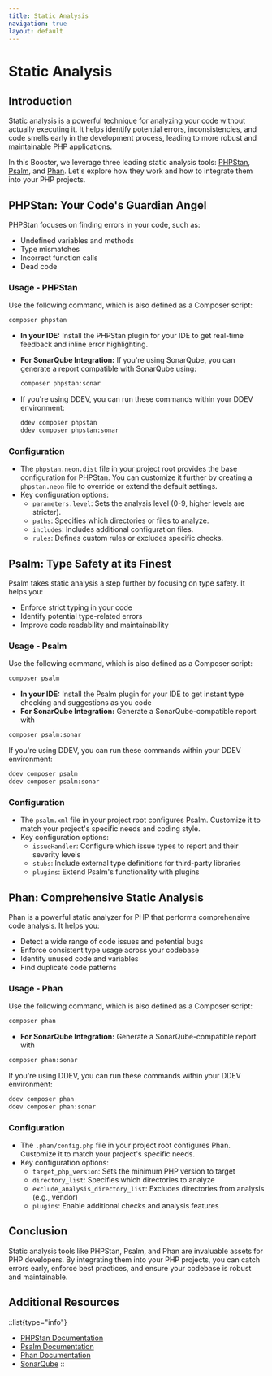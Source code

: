 ```yaml
---
title: Static Analysis
navigation: true
layout: default
---
```


# Static Analysis

## Introduction

Static analysis is a powerful technique for analyzing your code without actually executing it. It helps identify potential errors, inconsistencies, and code smells early in the development process, leading to more robust and maintainable PHP applications.

In this Booster, we leverage three leading static analysis tools: [PHPStan](https://phpstan.org/), [Psalm](https://psalm.dev/), and [Phan](https://github.com/phan/phan). Let's explore how they work and how to integrate them into your PHP projects.

## PHPStan: Your Code's Guardian Angel

PHPStan focuses on finding errors in your code, such as:

* Undefined variables and methods
* Type mismatches
* Incorrect function calls
* Dead code

### Usage - PHPStan

Use the following command, which is also defined as a Composer script:

```bash
composer phpstan 
```

* **In your IDE:** Install the PHPStan plugin for your IDE to get real-time feedback and inline error highlighting.
* **For SonarQube Integration:**  If you're using SonarQube, you can generate a report compatible with SonarQube using:
     ```bash
     composer phpstan:sonar
     ```

* If you're using DDEV, you can run these commands within your DDEV environment:
     ```bash
     ddev composer phpstan
     ddev composer phpstan:sonar
     ```

### Configuration
   * The `phpstan.neon.dist` file in your project root provides the base configuration for PHPStan. You can customize it further by creating a `phpstan.neon` file to override or extend the default settings.
   * Key configuration options:
     * `parameters.level`: Sets the analysis level (0-9, higher levels are stricter).
     * `paths`: Specifies which directories or files to analyze.
     * `includes`: Includes additional configuration files.
     * `rules`:  Defines custom rules or excludes specific checks.

## Psalm: Type Safety at its Finest

Psalm takes static analysis a step further by focusing on type safety. It helps you:

* Enforce strict typing in your code
* Identify potential type-related errors
* Improve code readability and maintainability

### Usage - Psalm

Use the following command, which is also defined as a Composer script:

```bash
composer psalm
```

* **In your IDE:** Install the Psalm plugin for your IDE to get instant type checking and suggestions as you code
* **For SonarQube Integration:** Generate a SonarQube-compatible report with
```bash
composer psalm:sonar
```

If you're using DDEV, you can run these commands within your DDEV environment:

```bash
ddev composer psalm
ddev composer psalm:sonar
```

### Configuration

   * The `psalm.xml` file in your project root configures Psalm. Customize it to match your project's specific needs and coding style.
   * Key configuration options:
     * `issueHandler`:  Configure which issue types to report and their severity levels
     * `stubs`: Include external type definitions for third-party libraries
     * `plugins`: Extend Psalm's functionality with plugins

## Phan: Comprehensive Static Analysis

Phan is a powerful static analyzer for PHP that performs comprehensive code analysis. It helps you:

* Detect a wide range of code issues and potential bugs
* Enforce consistent type usage across your codebase
* Identify unused code and variables
* Find duplicate code patterns

### Usage - Phan

Use the following command, which is also defined as a Composer script:

```bash
composer phan
```

* **For SonarQube Integration:** Generate a SonarQube-compatible report with
```bash
composer phan:sonar
```

If you're using DDEV, you can run these commands within your DDEV environment:

```bash
ddev composer phan
ddev composer phan:sonar
```

### Configuration

   * The `.phan/config.php` file in your project root configures Phan. Customize it to match your project's specific needs.
   * Key configuration options:
     * `target_php_version`: Sets the minimum PHP version to target
     * `directory_list`: Specifies which directories to analyze
     * `exclude_analysis_directory_list`: Excludes directories from analysis (e.g., vendor)
     * `plugins`: Enable additional checks and analysis features

## Conclusion

Static analysis tools like PHPStan, Psalm, and Phan are invaluable assets for PHP developers. By integrating them into your PHP projects, you can catch errors early, enforce best practices, and ensure your codebase is robust and maintainable.

## Additional Resources

::list{type="info"}
* [PHPStan Documentation](https://phpstan.org/)
* [Psalm Documentation](https://psalm.dev/)
* [Phan Documentation](https://github.com/phan/phan/wiki)
* [SonarQube](https://www.sonarqube.org/)
::
